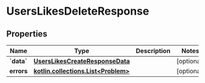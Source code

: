 
# UsersLikesDeleteResponse

## Properties
Name | Type | Description | Notes
------------ | ------------- | ------------- | -------------
**&#x60;data&#x60;** | [**UsersLikesCreateResponseData**](UsersLikesCreateResponseData.md) |  |  [optional]
**errors** | [**kotlin.collections.List&lt;Problem&gt;**](Problem.md) |  |  [optional]



